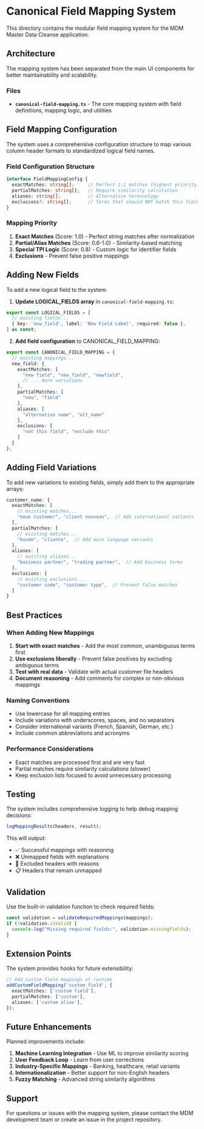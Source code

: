 # Canonical Field Mapping System

This directory contains the modular field mapping system for the MDM Master Data Cleanse application.

## Architecture

The mapping system has been separated from the main UI components for better maintainability and scalability.

### Files

- **`canonical-field-mapping.ts`** - The core mapping system with field definitions, mapping logic, and utilities

## Field Mapping Configuration

The system uses a comprehensive configuration structure to map various column header formats to standardized logical field names.

### Field Configuration Structure

```typescript
interface FieldMappingConfig {
  exactMatches: string[];     // Perfect 1:1 matches (highest priority)
  partialMatches: string[];   // Require similarity calculation
  aliases: string[];          // Alternative terminology
  exclusions?: string[];      // Terms that should NOT match this field
}
```

### Mapping Priority

1. **Exact Matches** (Score: 1.0) - Perfect string matches after normalization
2. **Partial/Alias Matches** (Score: 0.6-1.0) - Similarity-based matching
3. **Special TPI Logic** (Score: 0.8) - Custom logic for identifier fields
4. **Exclusions** - Prevent false positive mappings

## Adding New Fields

To add a new logical field to the system:

1. **Update LOGICAL_FIELDS array** in `canonical-field-mapping.ts`:
```typescript
export const LOGICAL_FIELDS = [
  // existing fields...
  { key: 'new_field', label: 'New Field Label', required: false },
] as const;
```

2. **Add field configuration** to CANONICAL_FIELD_MAPPING:
```typescript
export const CANONICAL_FIELD_MAPPING = {
  // existing mappings...
  new_field: {
    exactMatches: [
      "new field", "new_field", "newfield",
      // ... more variations
    ],
    partialMatches: [
      "new", "field"
    ],
    aliases: [
      "alternative name", "alt_name"
    ],
    exclusions: [
      "not this field", "exclude this"
    ]
  }
};
```

## Adding Field Variations

To add new variations to existing fields, simply add them to the appropriate arrays:

```typescript
customer_name: {
  exactMatches: [
    // existing matches...
    "neue customer", "client nouveau",  // Add international variants
  ],
  partialMatches: [
    // existing matches...
    "kunde", "cliente",  // Add more language variants
  ],
  aliases: [
    // existing aliases...
    "business partner", "trading partner",  // Add business terms
  ],
  exclusions: [
    // existing exclusions...
    "customer code", "customer type",  // Prevent false matches
  ]
}
```

## Best Practices

### When Adding New Mappings

1. **Start with exact matches** - Add the most common, unambiguous terms first
2. **Use exclusions liberally** - Prevent false positives by excluding ambiguous terms
3. **Test with real data** - Validate with actual customer file headers
4. **Document reasoning** - Add comments for complex or non-obvious mappings

### Naming Conventions

- Use lowercase for all mapping entries
- Include variations with underscores, spaces, and no separators
- Consider international variants (French, Spanish, German, etc.)
- Include common abbreviations and acronyms

### Performance Considerations

- Exact matches are processed first and are very fast
- Partial matches require similarity calculations (slower)
- Keep exclusion lists focused to avoid unnecessary processing

## Testing

The system includes comprehensive logging to help debug mapping decisions:

```typescript
logMappingResults(headers, result);
```

This will output:
- ✅ Successful mappings with reasoning
- ❌ Unmapped fields with explanations  
- 🚫 Excluded headers with reasons
- 📋 Headers that remain unmapped

## Validation

Use the built-in validation function to check required fields:

```typescript
const validation = validateRequiredMappings(mappings);
if (!validation.isValid) {
  console.log("Missing required fields:", validation.missingFields);
}
```

## Extension Points

The system provides hooks for future extensibility:

```typescript
// Add custom field mappings at runtime
addCustomFieldMapping('custom_field', {
  exactMatches: ['custom field'],
  partialMatches: ['custom'],
  aliases: ['custom alias'],
});
```

## Future Enhancements

Planned improvements include:

1. **Machine Learning Integration** - Use ML to improve similarity scoring
2. **User Feedback Loop** - Learn from user corrections
3. **Industry-Specific Mappings** - Banking, healthcare, retail variants
4. **Internationalization** - Better support for non-English headers
5. **Fuzzy Matching** - Advanced string similarity algorithms

## Support

For questions or issues with the mapping system, please contact the MDM development team or create an issue in the project repository. 